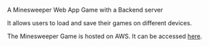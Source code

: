 A Minesweeper Web App Game with a Backend server

It allows users to load and save their games on different devices.

The Minesweeper Game is hosted on AWS. It can be accessed [here](http://44.202.73.91/minesweeper).
